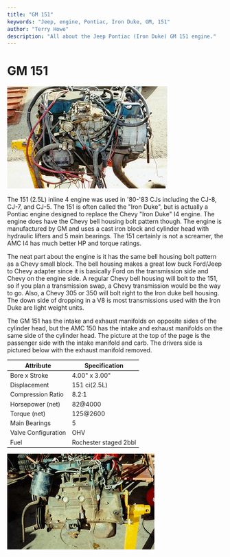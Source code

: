 ```yaml
---
title: "GM 151"
keywords: "Jeep, engine, Pontiac, Iron Duke, GM, 151"
author: "Terry Howe"
description: "All about the Jeep Pontiac (Iron Duke) GM 151 engine."
---
```

# GM 151

![151 passenger side](../../img/engine/gm1511.jpg "151 passenger side")

The 151 (2.5L) inline 4 engine was used in '80-'83 CJs including the CJ-8, CJ-7, and CJ-5. The 151 is often called the "Iron Duke", but is actually a Pontiac engine designed to replace the Chevy "Iron Duke" I4 engine. The engine does have the Chevy bell housing bolt pattern though. The engine is manufactured by GM and uses a cast iron block and cylinder head with hydraulic lifters and 5 main bearings. The 151 certainly is not a screamer, the AMC I4 has much better HP and torque ratings.

The neat part about the engine is it has the same bell housing bolt pattern as a Chevy small block. The bell housing makes a great low buck Ford/Jeep to Chevy adapter since it is basically Ford on the transmission side and Chevy on the engine side. A regular Chevy bell housing will bolt to the 151, so if you plan a transmission swap, a Chevy transmission would be the way to go. Also, a Chevy 305 or 350 will bolt right to the Iron duke bell housing. The down side of dropping in a V8 is most transmissions used with the Iron Duke are light weight units.

The GM 151 has the intake and exhaust manifolds on opposite sides of the cylinder head, but the AMC 150 has the intake and exhaust manifolds on the same side of the cylinder head. The picture at the top of the page is the passenger side with the intake manifold and carb. The drivers side is pictured below with the exhaust manifold removed.

| Attribute           | Specification         |
|---------------------|-----------------------|
| Bore x Stroke       | 4.00" x 3.00"         |
| Displacement        | 151 ci(2.5L)          |
| Compression Ratio   | 8.2:1                 |
| Horsepower (net)    | 82@4000               |
| Torque (net)        | 125@2600              |
| Main Bearings       | 5                     |
| Valve Configuration | OHV                   |
| Fuel                | Rochester staged 2bbl |
![151 drivers side](../../img/engine/gm1512.jpg "151 drivers side")